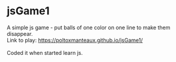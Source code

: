# jsGame1

A simple js game - put balls of one color on one line to make them disappear.<br />
Link to play: https://poltoxmanteaux.github.io/jsGame1/<br />
<br />
Coded it when started learn js. <br />
 
